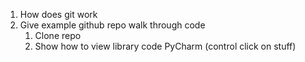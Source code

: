 1. How does git work
1. Give example github repo walk through code
   1. Clone repo
   1. Show how to view library code PyCharm (control click on stuff)
